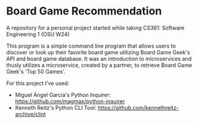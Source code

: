 # Board Game Recommendation

A repository for a personal project started while taking CS361: Software Engineering 1 (OSU W24)

This program is a simple command line program that allows users to discover or look up their favorite board game utilizing Board Game Geek's API and board game database. It was an introduction to microservices and thusly utilizes a microservice, created by a partner, to retrieve Board Game Geek's 'Top 50 Games'. 

For this project I've used:
 - Miguel Ángel García's Python Inquirer: https://github.com/magmax/python-inquirer
 - Kenneth Reitz's Python CLI Tool: https://github.com/kennethreitz-archive/clint
